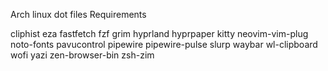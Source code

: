 Arch linux dot files
Requirements

cliphist
eza 
fastfetch
fzf
grim 
hyprland 
hyprpaper 
kitty 
neovim-vim-plug
noto-fonts
pavucontrol
pipewire
pipewire-pulse
slurp
waybar
wl-clipboard
wofi
yazi
zen-browser-bin
zsh-zim
